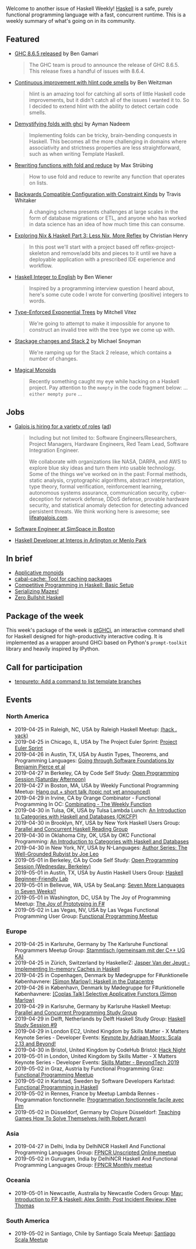 <!-- 2019-04-25 -->

Welcome to another issue of Haskell Weekly!
[Haskell](https://www.haskell.org) is a safe, purely functional programming language with a fast, concurrent runtime.
This is a weekly summary of what's going on in its community.

## Featured

-   [GHC 8.6.5 released](https://www.haskell.org/ghc/blog/20190423-ghc-8.6.5-released.html) by Ben Gamari

    > The GHC team is proud to announce the release of GHC 8.6.5. This release fixes a handful of issues with 8.6.4.

-   [Continuous improvement with hlint code smells](https://medium.com/@ben_80237/continuous-improvement-with-hlint-code-smells-e490886558a1) by Ben Weitzman

    > hlint is an amazing tool for catching all sorts of little Haskell code improvements, but it didn't catch all of the issues I wanted it to. So I decided to extend hlint with the ability to detect certain code smells.

-   [Demystifying folds with ghci](https://github.com/aymannadeem/foldilocks/tree/a33f476f75b81a45ae5ebeea18f2de461060c833) by Ayman Nadeem

    > Implementing folds can be tricky, brain-bending conquests in Haskell. This becomes all the more challenging in domains where associativity and strictness properties are less straightforward, such as when writing Template Haskell.

-   [Rewriting functions with fold and reduce](https://maex.me/2019/04/rewriting-functions-with-fold-and-reduce/) by Max Strübing

    > How to use fold and reduce to rewrite any function that operates on lists.

-   [Backwards Compatible Configuration with Constraint Kinds](http://programmable.computer/posts/compatible.html) by Travis Whitaker

    > A changing schema presents challenges at large scales in the form of database migrations or ETL, and anyone who has worked in data science has an idea of how much time this can consume.

-   [Exploring Nix & Haskell Part 3: Less Nix, More Reflex](https://cah6.github.io/technology/nix-haskell-3/) by Christian Henry

    > In this post we'll start with a project based off reflex-project-skeleton and remove/add bits and pieces to it until we have a deployable application with a prescribed IDE experience and workflow.

-   [Haskell Integer to English](http://blog.benwiener.com/programming/2019/04/22/haskell-num-to-text.html) by Ben Wiener

    > Inspired by a programming interview question I heard about, here's some cute code I wrote for converting (positive) integers to words.

-   [Type-Enforced Exponential Trees](https://vitez.me/exponential-trees) by Mitchell Vitez

    > We're going to attempt to make it impossible for anyone to construct an invalid tree with the tree type we come up with.

-   [Stackage changes and Stack 2](https://www.fpcomplete.com/blog/2019/04/stackage-changes-and-stack-2) by Michael Snoyman

    > We're ramping up for the Stack 2 release, which contains a number of changes.

-   [Magical Monoids](https://medium.com/@stackdoesnotwork/magical-monoids-50da92b069f4)

    > Recently something caught my eye while hacking on a Haskell project. Pay attention to the `mempty` in the code fragment below: ... `either mempty pure` ...

## Jobs

-   [Galois is hiring for a variety of roles](https://galois.com/careers/) ([ad](https://haskellweekly.news/advertising.html))

    > Including but not limited to: Software Engineers/Researchers, Project Managers, Hardware Engineers, Red Team Lead, Software Integration Engineer.
    >
    > We collaborate with organizations like NASA, DARPA, and AWS to explore blue sky ideas and turn them into usable technology. Some of the things we've worked on in the past: Formal methods, static analysis, cryptographic algorithms, abstract interpretation, type theory, formal verification, reinforcement learning, autonomous systems assurance, communication security, cyber-deception for network defense, DDoS defense, provable hardware security, and statistical anomaly detection for detecting advanced persistent threats. We think working here is awesome; see [lifeatgalois.com](https://lifeatgalois.com).

-   [Software Engineer at SimSpace in Boston](https://angel.co/simspace/jobs/64261-software-engineer-backend)

-   [Haskell Developer at Interos in Arlington or Menlo Park](https://np.reddit.com/r/haskell/comments/bg3p72/job_interos_is_hiring_haskell_developers/)

## In brief

-   [Applicative monoids](https://blog.ploeh.dk/2019/04/22/applicative-monoids/)
-   [cabal-cache: Tool for caching packages](https://github.com/haskell-works/cabal-cache/tree/c3413633da073087bc2ddc94ff86fcbbba9eac9c)
-   [Competitive Programming in Haskell: Basic Setup](https://byorgey.wordpress.com/2019/04/24/competitive-programming-in-haskell-basic-setup/)
-   [Serializing Mazes!](https://mmhaskell.com/blog/2019/4/15/gxv26jzw4n6989hbajhs2gos9b8utv)
-   [Zero Bullshit Haskell](https://github.com/alpacaaa/zero-bullshit-haskell/tree/34f91546a452fb25958f81d47e56a825906c9329)

## Package of the week

This week's package of the week is [ptGHCi](https://github.com/litxio/ptghci/tree/9d33af637e3018d29af73f331c1dc951967f4bd6), an interactive command shell for Haskell designed for high-productivity interactive coding. It is implemented as a wrapper around GHCi based on Python's `prompt-toolkit` library and heavily inspired by IPython.

## Call for participation

-   [tenpureto: Add a command to list template branches](https://github.com/rtimush/tenpureto/issues/3)

## Events

### North America

- 2019-04-25 in Raleigh, NC, USA by Raleigh Haskell Meetup: [(hack . yack)](https://www.meetup.com/Raleigh-Haskell-Meetup/events/nsfsnqyzgbhc/)
- 2019-04-25 in Chicago, IL, USA by The Project Euler Sprint: [Project Euler Sprint](https://www.meetup.com/Project-Euler-Sprint/events/ngwzxmyzgbhc/)
- 2019-04-26 in Austin, TX, USA by Austin Types, Theorems, and Programming Languages: [Going through Software Foundations by Benjamin Pierce et al](https://www.meetup.com/Austin-Types-Theorems-and-Programming-Languages/events/jfkqlnyzgbjc/)
- 2019-04-27 in Berkeley, CA by Code Self Study: [Open Programming Session (Saturday Afternoon)](https://www.meetup.com/codeselfstudy/events/dkwpzpyzgbkc/)
- 2019-04-27 in Boston, MA, USA by Weekly Functional Programming Meetup: [Hang out + short talk (topic not yet announced)](https://www.meetup.com/Weekly-Functional-Programming-Meetup/events/jcgpwqyzgbkc/)
- 2019-04-29 in Irvine, CA by Orange Combinator - Functional Programming In OC: [Combinating - The Weekly Function](https://www.meetup.com/orange-combinator/events/lxvjrpyzgbmc/)
- 2019-04-30 in Tulsa, OK, USA by Tulsa Lambda Lunch: [An Introduction to Categories with Haskell and Databases (OKCFP)](https://www.meetup.com/Tulsa-Lambda-Lunch/events/260399297/)
- 2019-04-30 in Brooklyn, NY, USA by New York Haskell Users Group: [Parallel and Concurrent Haskell Reading Group](https://www.meetup.com/NY-Haskell/events/shmktqyzgbnc/)
- 2019-04-30 in Oklahoma City, OK, USA by OKC Functional Programming: [An Introduction to Categories with Haskell and Databases](https://www.meetup.com/OKC-FP/events/260380610/)
- 2019-04-30 in New York, NY, USA by N-Languages: [Author Series: The Well-Grounded Rubyist by Joe Leo](https://www.meetup.com/nlanguages/events/260066557/)
- 2019-05-01 in Berkeley, CA by Code Self Study: [Open Programming Session (Wednesday, Berkeley)](https://www.meetup.com/codeselfstudy/events/tzgvnqyzhbcb/)
- 2019-05-01 in Austin, TX, USA by Austin Haskell Users Group: [Haskell Beginner-Friendly Lab](https://www.meetup.com/ATX-Haskell/events/dsldppyzhbcb/)
- 2019-05-01 in Bellevue, WA, USA by SeaLang: [Seven More Languages in Seven Weeks!!](https://www.meetup.com/SeaLang/events/259372977/)
- 2019-05-01 in Washington, DC, USA by The Joy of Programming Meetup: [The Joy of Prototyping in F#](https://www.meetup.com/Joy-of-Programming-DC/events/xpnxbpyzhbcb/)
- 2019-05-02 in Las Vegas, NV, USA by Las Vegas Functional Programming User Group: [Functional Programming Meetup](https://www.meetup.com/las-vegas-functional-programming/events/jkznkqyzhbdb/)

### Europe

- 2019-04-25 in Karlsruhe, Germany by The Karlsruhe Functional Programmers Meetup Group: [Stammtisch (gemeinsam mit der C++ UG KA)](https://www.meetup.com/The-Karlsruhe-Functional-Programmers-Meetup-Group/events/wlkqmqyzgbhc/)
- 2019-04-25 in Zürich, Switzerland by HaskellerZ: [Jasper Van der Jeugt - Implementing In-memory Caches in Haskell](https://www.meetup.com/HaskellerZ/events/260571298/)
- 2019-04-25 in Copenhagen, Denmark by Mødegruppe for F#unktionelle Københavnere: [[Simon Marlow]: Haskell in the Datacentre](https://www.meetup.com/MoedegruppeFunktionelleKoebenhavnere/events/rqbcdlyzgbnc/)
- 2019-04-26 in København, Denmark by Mødegruppe for F#unktionelle Københavnere: [[Coplas Talk] Selective Applicative Functors (Simon Marlow)](https://www.meetup.com/MoedegruppeFunktionelleKoebenhavnere/events/260460121/)
- 2019-04-29 in Karlsruhe, Germany by Karlsruhe Haskell Meetup: [Parallel and Concurrent Programming Study Group](https://www.meetup.com/Karlsruhe-Haskell-Meetup/events/258073416/)
- 2019-04-29 in Delft, Netherlands by Delft Haskell Study Group: [Haskell Study Session #9](https://www.meetup.com/Delft-Haskell-Study-Group/events/260729455/)
- 2019-04-29 in London EC2, United Kingdom by Skills Matter - X Matters Keynote Series - Developer Events: [Keynote by Adriaan Moors: Scala 2.13 and Beyond!](https://www.meetup.com/skillsmatter/events/260171886/)
- 2019-04-30 in Bristol, United Kingdom by CodeHub Bristol: [Hack Night](https://www.meetup.com/CodeHub-Bristol/events/bpjgrqyzgbnc/)
- 2019-05-01 in London, United Kingdom by Skills Matter - X Matters Keynote Series - Developer Events: [Skills Matter - BeyondTech 2019](https://www.meetup.com/skillsmatter/events/258898705/)
- 2019-05-02 in Graz, Austria by Functional Programming Graz: [Functional Programming Meetup](https://www.meetup.com/Functional-Programming-Graz/events/qbrnrlyzhbdb/)
- 2019-05-02 in Karlstad, Sweden by Software Developers Karlstad: [Functional Programming in Haskell](https://www.meetup.com/Software-Developers-Karlstad/events/260304550/)
- 2019-05-02 in Rennes, France by Meetup Lambda Rennes - Programmation fonctionnelle: [Programmation fonctionnelle facile avec Elm](https://www.meetup.com/Meetup-Lambda-Rennes-Programmation-fonctionnelle/events/260430220/)
- 2019-05-02 in Düsseldorf, Germany by Clojure Düsseldorf: [Teaching Games How To Solve Themselves (with Robert Avram)](https://www.meetup.com/Clojure-Duesseldorf/events/260458946/)

### Asia

- 2019-04-27 in Delhi, India by DelhiNCR Haskell And Functional Programming Languages Group: [FPNCR Unscripted Online meetup](https://www.meetup.com/DelhiNCR-Haskell-And-Functional-Programming-Languages-Group/events/btlxsqyzgbkc/)
- 2019-05-02 in Gurugram, India by DelhiNCR Haskell And Functional Programming Languages Group: [FPNCR Monthly meetup](https://www.meetup.com/DelhiNCR-Haskell-And-Functional-Programming-Languages-Group/events/lrfxfqyzhbdb/)

### Oceania

- 2019-05-01 in Newcastle, Australia by Newcastle Coders Group: [May: Introduction to FP & Haskell: Alex Smith; Post Incident Review: Klee Thomas](https://www.meetup.com/Newcastle-Coders-Group/events/258810421/)

### South America

- 2019-05-02 in Santiago, Chile by Santiago Scala Meetup: [Santiago Scala Meetup](https://www.meetup.com/Santiago-Scala-Meetup/events/hfvtlpyzhbdb/)
